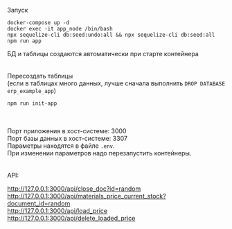 Запуск
```
docker-compose up -d
docker exec -it app_node /bin/bash
npx sequelize-cli db:seed:undo:all && npx sequelize-cli db:seed:all
npm run app
```
БД и таблицы создаются автоматически при старте контейнера\
\
\
Пересоздать таблицы\
(если в таблицах много данных, лучше сначала выполнить `DROP DATABASE erp_example_app`)
```
npm run init-app
```
\
\
Порт приложения в хост-системе: 3000\
Порт базы данных в хост-системе: 3307\
Параметры находятся в файле `.env`.\
При изменении параметров надо перезапустить контейнеры.\
\
\
API:

http://127.0.0.1:3000/api/close_doc?id=random \
http://127.0.0.1:3000/api/materials_price_current_stock?document_id=random \
http://127.0.0.1:3000/api/load_price \
http://127.0.0.1:3000/api/delete_loaded_price
